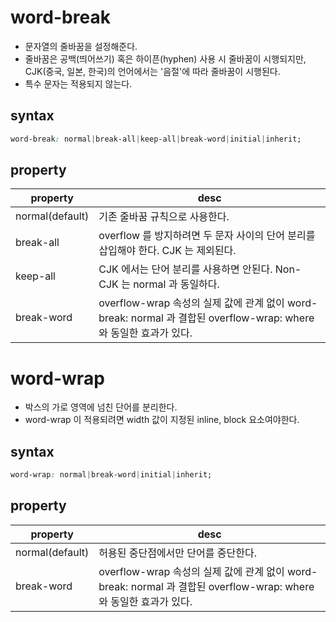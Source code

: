 # word-break
+ 문자열의 줄바꿈을 설정해준다.
+ 줄바꿈은 공백(띄어쓰기) 혹은 하이픈(hyphen) 사용 시 줄바꿈이 시행되지만, CJK(중국, 일본, 한국)의 언어에서는 '음절'에 따라 줄바꿈이 시행된다.
+ 특수 문자는 적용되지 않는다.

## syntax
``` css
word-break: normal|break-all|keep-all|break-word|initial|inherit;
```

## property
| property | desc |
|----|--------------|
| normal(default) | 기존 줄바꿈 규칙으로 사용한다. |
| break-all | overflow 를 방지하려면 두 문자 사이의 단어 분리를 삽입해야 한다. CJK 는 제외된다. |
| keep-all | CJK 에서는 단어 분리를 사용하면 안된다. Non-CJK 는 normal 과 동일하다. |
| break-word | overflow-wrap 속성의 실제 값에 관계 없이 word-break: normal 과 결합된 overflow-wrap: where 와 동일한 효과가 있다. |

# word-wrap
+ 박스의 가로 영역에 넘친 단어를 분리한다.
+ word-wrap 이 적용되려면 width 값이 지정된 inline, block 요소여야한다.

## syntax
``` css
word-wrap: normal|break-word|initial|inherit;
```

## property
| property | desc |
|----|--------------|
| normal(default) | 허용된 중단점에서만 단어를 중단한다. |
| break-word | overflow-wrap 속성의 실제 값에 관계 없이 word-break: normal 과 결합된 overflow-wrap: where 와 동일한 효과가 있다. |
